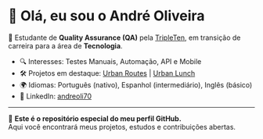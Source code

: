 # 👋 Olá, eu sou o André Oliveira  

🚀 Estudante de **Quality Assurance (QA)** pela [TripleTen](https://tripleten.com/), em transição de carreira para a área de **Tecnologia**.  

- 🔍 Interesses: Testes Manuais, Automação, API e Mobile  
- 🛠️ Projetos em destaque: [Urban Routes](link-do-repo) | [Urban Lunch](link-do-repo)  
- 🌍 Idiomas: Português (nativo), Espanhol (intermediário), Inglês (básico)  
- 💼 LinkedIn: [andreoli70](https://linkedim.com/in/andreoli70)  

---

📌 **Este é o repositório especial do meu perfil GitHub.**  
Aqui você encontrará meus projetos, estudos e contribuições abertas.
